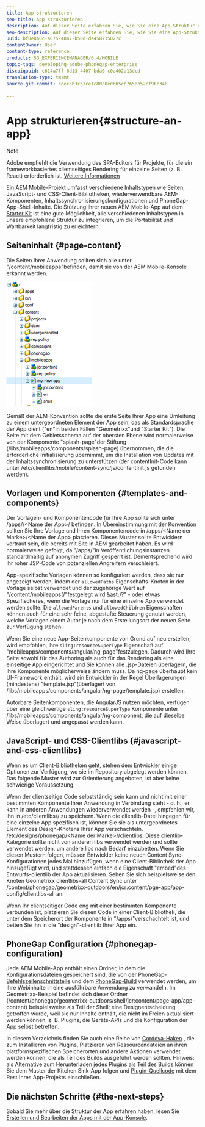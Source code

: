 ```yaml
---
title: App strukturieren
seo-title: App strukturieren
description: Auf dieser Seite erfahren Sie, wie Sie eine App-Struktur erstellen. Diese Seite beschreibt, wie Vorlagen und Komponenten zusammen mit Informationen zu JavaScript und CSS Clientlibs strukturiert werden.
seo-description: Auf dieser Seite erfahren Sie, wie Sie eine App-Struktur erstellen. Diese Seite beschreibt, wie Vorlagen und Komponenten zusammen mit Informationen zu JavaScript und CSS Clientlibs strukturiert werden.
uuid: bf0e8b0c-a075-4847-b56d-de458715027c
contentOwner: User
content-type: reference
products: SG_EXPERIENCEMANAGER/6.4/MOBILE
topic-tags: developing-adobe-phonegap-enterprise
discoiquuid: c614a7ff-0d13-4407-bda0-c0a402a13dcd
translation-type: tm+mt
source-git-commit: cdec5b3c57ce1c80c0ed6b5cb7650b52cf9bc340

---
```



# App strukturieren{#structure-an-app}

>[!NOTE]
>
>Adobe empfiehlt die Verwendung des SPA-Editors für Projekte, für die ein frameworkbasiertes clientseitiges Rendering für einzelne Seiten (z. B. React) erforderlich ist. [Weitere Informationen](/help/sites-developing/spa-overview.md)

Ein AEM Mobile-Projekt umfasst verschiedene Inhaltstypen wie Seiten, JavaScript- und CSS-Client-Bibliotheken, wiederverwendbare AEM-Komponenten, Inhaltssynchronisierungskonfigurationen und PhoneGap-App-Shell-Inhalte. Die Stützung Ihrer neuen AEM Mobile-App auf dem [Starter Kit](https://github.com/Adobe-Marketing-Cloud-Apps/aem-phonegap-starter-kit) ist eine gute Möglichkeit, alle verschiedenen Inhaltstypen in unsere empfohlene Struktur zu integrieren, um die Portabilität und Wartbarkeit langfristig zu erleichtern.

## Seiteninhalt {#page-content}

Die Seiten Ihrer Anwendung sollten sich alle unter &quot;/content/mobileapps&quot;befinden, damit sie von der AEM Mobile-Konsole erkannt werden.

![chlimage_1-52](assets/chlimage_1-52.png)

Gemäß der AEM-Konvention sollte die erste Seite Ihrer App eine Umleitung zu einem untergeordneten Element der App sein, das als Standardsprache der App dient (&quot;en&quot;in beiden Fällen &quot;Geometrixx&quot;und &quot;Starter Kit&quot;). Die Seite mit dem Gebietsschema auf der obersten Ebene wird normalerweise von der Komponente &quot;splash-page&quot;der Stiftung (/libs/mobileapps/components/splash-page) übernommen, die die erforderliche Initialisierung übernimmt, um die Installation von Updates mit der Inhaltssynchronisierung zu unterstützen (der contentInit-Code kann unter /etc/clientlibs/mobile/content-sync/js/contentInit.js gefunden werden).

## Vorlagen und Komponenten {#templates-and-components}

Der Vorlagen- und Komponentencode für Ihre App sollte sich unter /apps//&lt;Name der App>/ befinden. In Übereinstimmung mit der Konvention sollten Sie Ihre Vorlage und Ihren Komponentencode in /apps/&lt;Name der Marke>/&lt;Name der App> platzieren. Dieses Muster sollte Entwicklern vertraut sein, die bereits mit Site in AEM gearbeitet haben. Es wird normalerweise gefolgt, da &quot;/apps/&quot;in Veröffentlichungsinstanzen standardmäßig auf anonymen Zugriff gesperrt ist. Dementsprechend wird Ihr roher JSP-Code von potenziellen Angreifern verschleiert.

App-spezifische Vorlagen können so konfiguriert werden, dass sie nur angezeigt werden, indem der `allowedPaths` Eigenschafts-Knoten in der Vorlage selbst verwendet und der zugehörige Wert auf &quot;/content/mobileapps(/&quot;festgelegt wird.&amp;ast;)?&quot; - oder etwas Spezifischeres, wenn die Vorlage nur für eine einzelne App verwendet werden sollte. Die `allowedParents` und `allowedChildren` Eigenschaften können auch für eine sehr feine, abgestufte Steuerung genutzt werden, welche Vorlagen einem Autor je nach dem Erstellungsort der neuen Seite zur Verfügung stehen.

Wenn Sie eine neue App-Seitenkomponente von Grund auf neu erstellen, wird empfohlen, ihre `sling:resourceSuperType` Eigenschaft auf &quot;mobileapps/components/angular/ng-page&quot;festzulegen. Dadurch wird Ihre Seite sowohl für das Authoring als auch für das Rendering als eine einseitige App eingerichtet und Sie können alle .jsp-Dateien überlagern, die Ihre Komponente möglicherweise ändern muss. Da ng-page überhaupt kein UI-Framework enthält, wird ein Entwickler in der Regel Überlagerungen (mindestens) &quot;template.jsp&quot;(überlagert von /libs/mobileapps/components/angular/ng-page/template.jsp) erstellen.

Autorbare Seitenkomponenten, die AngularJS nutzen möchten, verfügen über eine gleichwertige `sling:resourceSuperType` Komponente unter /libs/mobileapps/components/angular/ng-component, die auf dieselbe Weise überlagert und angepasst werden kann.

## JavaScript- und CSS-Clientlibs {#javascript-and-css-clientlibs}

Wenn es um Client-Bibliotheken geht, stehen dem Entwickler einige Optionen zur Verfügung, wo sie im Repository abgelegt werden können. Das folgende Muster wird zur Orientierung angeboten, ist aber keine schwierige Voraussetzung.

Wenn der clientseitige Code selbstständig sein kann und nicht mit einer bestimmten Komponente Ihrer Anwendung in Verbindung steht - d. h., er kann in anderen Anwendungen wiederverwendet werden -, empfehlen wir, ihn in /etc/clientlibs// zu speichern. Wenn die clientlib-Datei hingegen für eine einzelne App spezifisch ist, können Sie sie als untergeordnetes Element des Design-Knotens Ihrer App verschachteln. /etc/designs/phonegap/&lt;Name der Marke>//clientlibs. Diese clientlib-Kategorie sollte nicht von anderen libs verwendet werden und sollte verwendet werden, um andere libs nach Bedarf einzubetten. Wenn Sie diesen Mustern folgen, müssen Entwickler keine neuen Content Sync-Konfigurationen jedes Mal hinzufügen, wenn eine Client-Bibliothek der App hinzugefügt wird, und stattdessen einfach die Eigenschaft &quot;embed&quot;des Entwurfs-clientlib der App aktualisieren. Sehen Sie sich beispielsweise den Knoten Geometrixx clientlibs-all Content Sync unter /content/phonegap/geometrixx-outdoors/en/jcr:content/pge-app/app-config/clientlibs-all an.

Wenn Ihr clientseitiger Code eng mit einer bestimmten Komponente verbunden ist, platzieren Sie diesen Code in einer Client-Bibliothek, die unter dem Speicherort der Komponente in &quot;/apps/&quot;verschachtelt ist, und betten Sie ihn in die &quot;design&quot;-clientlib Ihrer App ein.

## PhoneGap Configuration {#phonegap-configuration}

Jede AEM Mobile-App enthält einen Ordner, in dem die Konfigurationsdateien gespeichert sind, die von der PhoneGap- [Befehlszeilenschnittstelle](https://github.com/phonegap/phonegap-cli) und dem [PhoneGap-Build](https://build.phonegap.com/) verwendet werden, um Ihre Webinhalte in eine ausführbare Anwendung zu verwandeln. Im Geometrixx-Beispiel befindet sich dieser Ordner (/content/phonegap/geometrixx-outdoors/shell/jcr:content/page-app/app-content) beispielsweise als Teil der Shell; eine Designentscheidung getroffen wurde, weil sie nur Inhalte enthält, die nicht im Freien aktualisiert werden können, z. B. Plugins, die Geräte-APIs und die Konfiguration der App selbst betreffen.

In diesem Verzeichnis finden Sie auch eine Reihe von [Cordova-Haken](https://cordova.apache.org/docs/en/edge/guide_appdev_hooks_index.md.html#Hooks%20Guide) , die zum Installieren von Plugins, Platzieren von Ressourcendateien an ihren plattformspezifischen Speicherorten und andere Aktionen verwendet werden können, die als Teil des Builds ausgeführt werden sollten. Hinweis: als Alternative zum Herunterladen jedes Plugins als Teil des Builds können Sie dem Muster der Kitchen Sink-App folgen und [Plugin-Quellcode](https://github.com/blefebvre/aem-phonegap-kitchen-sink/tree/master/content/src/main/content/jcr_root/content/phonegap/kitchen-sink/shell/_jcr_content/pge-app/app-content/phonegap/plugins) mit dem Rest Ihres App-Projekts einschließen.

## Die nächsten Schritte {#the-next-steps}

Sobald Sie mehr über die Struktur der App erfahren haben, lesen Sie [Erstellen und Bearbeiten der Apps mit der App-Konsole](/help/mobile/phonegap-apps-console.md).
